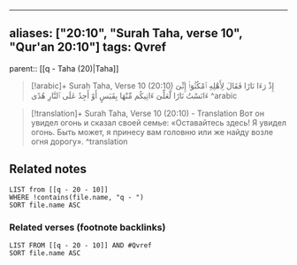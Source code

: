
---
aliases: ["20:10", "Surah Taha, verse 10", "Qur'an 20:10"]
tags: Qvref
---

parent:: [[q - Taha (20)|Taha]]

> [!arabic]+ Surah Taha, Verse 10 (20:10)
> <span class="quran-arabic">إِذْ رَءَا نَارًا فَقَالَ لِأَهْلِهِ ٱمْكُثُوٓا۟ إِنِّىٓ ءَانَسْتُ نَارًا لَّعَلِّىٓ ءَاتِيكُم مِّنْهَا بِقَبَسٍ أَوْ أَجِدُ عَلَى ٱلنَّارِ هُدًى</span>
^arabic

> [!translation]+ Surah Taha, Verse 10 (20:10) - Translation
> Вот он увидел огонь и сказал своей семье: «Оставайтесь здесь! Я увидел огонь. Быть может, я принесу вам головню или же найду возле огня дорогу».
^translation



## Related notes
```dataview
LIST from [[q - 20 - 10]]
WHERE !contains(file.name, "q - ")
SORT file.name ASC
```

### Related verses (footnote backlinks)
```dataview
LIST FROM [[q - 20 - 10]] AND #Qvref
SORT file.name ASC
```


